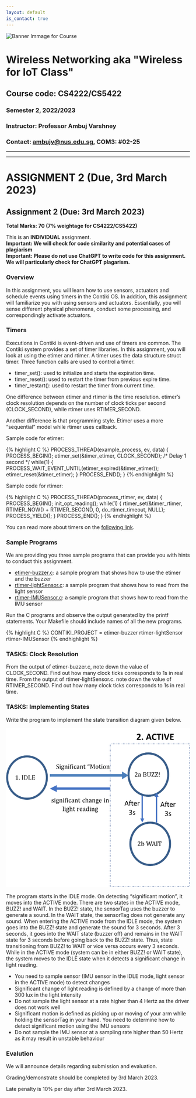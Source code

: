 ```yaml
---
layout: default
is_contact: true
---
```


![Banner Immage for Course](cs4222_banner.png)  

# Wireless Networking aka "Wireless for IoT Class"
## Course code: CS4222/CS5422  
### Semester 2, 2022/2023
### Instructor: Professor Ambuj Varshney
### Contact: [ambujv@nus.edu.sg](mailto:ambujv@nus.edu.sg), COM3: #02-25     

----
****

# ASSIGNMENT 2 (Due, 3rd March 2023)

## Assignment 2 (Due: 3rd March 2023)

**Total Marks: 70 (7% weightage for CS4222/CS5422)**
 
This is an **INDIVIDUAL** assignment.   
**Important: We will check for code similarity and potential cases of plagiarism**  
**Important: Please do not use ChatGPT to write code for this assignment. We will particularly check for ChatGPT plagarism.**


### Overview

In this assignment, you will learn how to use sensors,  actuators and schedule events using timers in the Contiki OS. In addition, this assignment will familiarize you with using sensors and actuators. Essentially, you will sense different physical phenomena, conduct some processing, and correspondingly activate actuators.

### Timers

Executions in Contiki is event-driven and use of timers are common. The Contiki system provides a set of timer libraries. In this assignment, you will look at using the etimer and rtimer. A timer uses the data structure struct timer. Three function calls are used to control a timer.

* timer_set(): used to initialize and starts the expiration time.
* timer_reset(): used to restart the timer from previous expire time.
* timer_restart(): used to restart the timer from current time.

One difference between etimer and rtimer is the time resolution. etimer’s clock resolution depends on the number of clock ticks per second (CLOCK_SECOND), while rtimer uses RTIMER_SECOND.

Another difference is that programming style. Etimer uses a more “sequential” model while rtimer uses callback.

Sample code for etimer:

{% highlight C %}
PROCESS_THREAD(example_process, ev, data)
{
PROCESS_BEGIN();
etimer_set(&timer_etimer, CLOCK_SECOND); /* Delay 1 second
*/
while(1) {
PROCESS_WAIT_EVENT_UNTIL(etimer_expired(&timer_etimer));
etimer_reset(&timer_etimer);
}
PROCESS_END();
}
{% endhighlight %}

Sample code for rtimer:

{% highlight C %}
PROCESS_THREAD(process_rtimer, ev, data)
{
PROCESS_BEGIN();
init_opt_reading();
while(1) {
rtimer_set(&timer_rtimer, RTIMER_NOW() + RTIMER_SECOND, 0,
do_rtimer_timeout, NULL);
PROCESS_YIELD();
}
PROCESS_END();
}
{% endhighlight %}

You can read more about timers on the [following link](https://docs.contiki-ng.org/en/develop/doc/programming/Timers.html).

### Sample Programs

We are providing you three sample programs that can provide you with hints to conduct this assignment.

* [etimer-buzzer.c](https://ambuj.se/etimer-buzzer.c): a sample program that shows how to use the etimer and the buzzer
* [rtimer-lightSensor.c](https://ambuj.se/rtimer-lightSensor.c): a sample program that shows how to read from the light sensor
* [rtimer-IMUSensor.c](https://ambuj.se/rtimer-IMUSensor.c): a sample program that shows how to read from the IMU sensor

Run the C programs and observe the output generated by the printf statements. Your Makefile
should include names of all the new programs.

{% highlight C %}
CONTIKI_PROJECT = etimer-buzzer rtimer-lightSensor rtimer-IMUSensor
{% endhighlight %}

### TASKS:  Clock Resolution

From the output of etimer-buzzer.c, note down the value of CLOCK_SECOND. Find out how many clock ticks corresponds to 1s in real time.
From the output of rtimer-lightSensor.c. note down the value of RTIMER_SECOND. Find out how many clock ticks corresponds to 1s in real time.

### TASKS: Implementing States

Write the program to implement the state transition diagram given below.

![Banner Immage for Course](statetrans.png)  

The program starts in the IDLE mode. On detecting “significant motion”, it moves into the ACTIVE mode. There are two states in the ACTIVE mode,  BUZZ! and WAIT. In the BUZZ! state, the sensorTag uses the buzzer to generate a sound. In the WAIT state, the sensorTag does not
generate any sound. When entering the ACTIVE mode from the IDLE mode, the system goes into the BUZZ! state and generate the sound for 3 seconds. After 3 seconds, it goes into the WAIT state (buzzer off) and remains in the WAIT state for 3 seconds before going back to the BUZZ! state. Thus, state transitioning from BUZZ! to WAIT or vice versa occurs every 3 seconds. While in the ACTIVE mode (system can be in either BUZZ! or WAIT state), the system moves to the IDLE state when it detects a significant change in light reading.

* You need to sample sensor (IMU sensor in the IDLE mode, light sensor in the ACTIVE mode) to detect changes
* Significant change of light reading is defined by a change of more than 300 lux in the light intensity
* Do not sample the light sensor at a rate higher than 4 Hertz as the driver does not work well 
* Significant motion is defined as picking up or moving of your arm while holding the sensorTag in your hand. You need to determine how to detect significant motion using the IMU sensors
* Do not sample the IMU sensor at a sampling rate higher than 50 Hertz as it may result in unstable behaviour


### Evalution

We will announce details regarding submission and evaluation. 

Grading/demonstrate should be completed by 3rd March 2023.  

Late penalty is 10% per day after 3rd March 2023.








